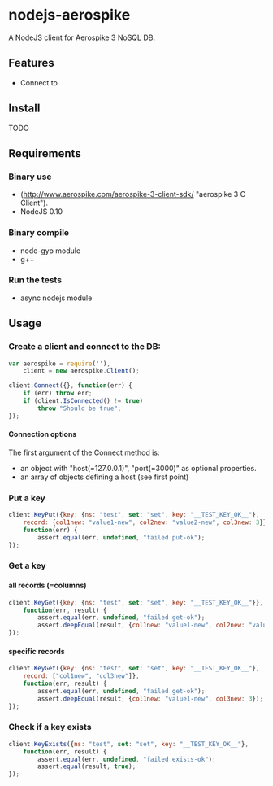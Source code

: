 nodejs-aerospike
================

A NodeJS client for Aerospike 3 NoSQL DB.

Features
--------

* Connect to 

Install
-------

TODO

Requirements
------------

### Binary use
* (http://www.aerospike.com/aerospike-3-client-sdk/ "aerospike 3 C Client").
* NodeJS 0.10

### Binary compile

* node-gyp module
* g++

### Run the tests
* async nodejs module

Usage
-----

### Create a client and connect to the DB:

```js
var aerospike = require(''),
    client = new aerospike.Client();

client.Connect({}, function(err) {
    if (err) throw err;
    if (client.IsConnected() != true)
        throw "Should be true";
});
```

#### Connection options

The first argument of the Connect method is:

* an object with "host(=127.0.0.1)", "port(=3000)" as optional properties.
* an array of objects defining a host (see first point)

### Put a key

```js
client.KeyPut({key: {ns: "test", set: "set", key: "__TEST_KEY_OK__"},
    record: {col1new: "value1-new", col2new: "value2-new", col3new: 3}},
    function(err) {
        assert.equal(err, undefined, "failed put-ok");
});
```

### Get a key

#### all records (=columns)
```js
client.KeyGet({key: {ns: "test", set: "set", key: "__TEST_KEY_OK__"}},
    function(err, result) {
        assert.equal(err, undefined, "failed get-ok");
        assert.deepEqual(result, {col1new: "value1-new", col2new: "value2-new", col3new: 3});
});
```

#### specific records

```js
client.KeyGet({key: {ns: "test", set: "set", key: "__TEST_KEY_OK__"},
    record: ["col1new", "col3new"]},
    function(err, result) {
        assert.equal(err, undefined, "failed get-ok");
        assert.deepEqual(result, {col1new: "value1-new", col3new: 3});
});
```

### Check if a key exists


```js
client.KeyExists({ns: "test", set: "set", key: "__TEST_KEY_OK__"},
    function(err, result) {
        assert.equal(err, undefined, "failed exists-ok");
        assert.equal(result, true);
});
```

